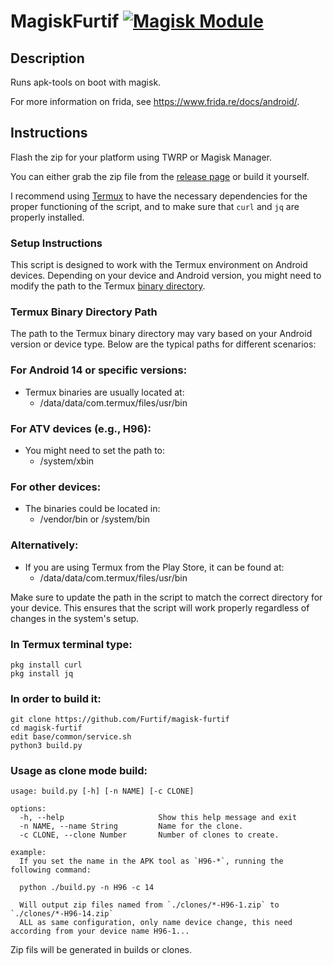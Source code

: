# MagiskFurtif [![Magisk Module](https://github.com/Furtif/magisk-furtif/actions/workflows/python-app.yml/badge.svg)](https://github.com/Furtif/magisk-furtif/actions/workflows/python-app.yml)

## Description

Runs apk-tools on boot with magisk. 

For more information on frida, see https://www.frida.re/docs/android/.

## Instructions

Flash the zip for your platform using TWRP or Magisk Manager.

You can either grab the zip file from the [release page](https://github.com/Furtif/magisk-furtif/releases) or build it yourself.

I recommend using [Termux](https://play.google.com/store/apps/details?id=com.termux) to have the necessary dependencies for the proper functioning of the script, and to make sure that `curl` and `jq` are properly installed.

### Setup Instructions
This script is designed to work with the Termux environment on Android devices. Depending on your device and Android version, you might need to modify the path to the Termux [binary directory](https://github.com/Furtif/magisk-furtif/blob/main/base/common/service.sh#L13).

### Termux Binary Directory Path
The path to the Termux binary directory may vary based on your Android version or device type. Below are the typical paths for different scenarios:

### For Android 14 or specific versions:
- Termux binaries are usually located at:
  - /data/data/com.termux/files/usr/bin

### For ATV devices (e.g., H96):
- You might need to set the path to:
  - /system/xbin

### For other devices:
- The binaries could be located in:
  - /vendor/bin or /system/bin

### Alternatively:
- If you are using Termux from the Play Store, it can be found at:
  - /data/data/com.termux/files/usr/bin

Make sure to update the path in the script to match the correct directory for your device. This ensures that the script will work properly regardless of changes in the system's setup.


### In Termux terminal type:
```
pkg install curl
pkg install jq
```

### In order to build it:

```
git clone https://github.com/Furtif/magisk-furtif
cd magisk-furtif
edit base/common/service.sh
python3 build.py
```
### Usage as clone mode build:
```
usage: build.py [-h] [-n NAME] [-c CLONE]

options:
  -h, --help                     Show this help message and exit
  -n NAME, --name String         Name for the clone.
  -c CLONE, --clone Number       Number of clones to create.

example:
  If you set the name in the APK tool as `H96-*`, running the following command:
  
  python ./build.py -n H96 -c 14
  
  Will output zip files named from `./clones/*-H96-1.zip` to `./clones/*-H96-14.zip` 
  ALL as same configuration, only name device change, this need according from your device name H96-1...
```

Zip fils will be generated in builds or clones.
